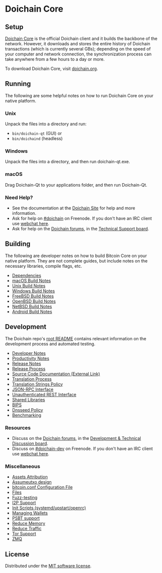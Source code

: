 Doichain Core
==============

Setup
---------------------
[Doichain Core](http://doichain.org/) is the official Doichain client and it builds the backbone of the network. However, it downloads and stores the entire history of Doichain transactions (which is currently several GBs); depending on the speed of your computer and network connection, the synchronization process can take anywhere from a few hours to a day or more.

To download Doichain Core, visit [doichain.org](https://doichain.org/download/).

Running
---------------------
The following are some helpful notes on how to run Doichain Core on your native platform.

### Unix

Unpack the files into a directory and run:

- `bin/doichain-qt` (GUI) or
- `bin/doichaind` (headless)

### Windows

Unpack the files into a directory, and then run doichain-qt.exe.

### macOS

Drag Doichain-Qt to your applications folder, and then run Doichain-Qt.

### Need Help?

* See the documentation at the [Doichain Site](https://doichain.org)
for help and more information.
* Ask for help on [#doichain](http://webchat.freenode.net?channels=doichain) on Freenode. If you don't have an IRC client use [webchat here](http://webchat.freenode.net?channels=doichain).
* Ask for help on the [Doichain forums](https://forum.doichain.info/index.php), in the [Technical Support board](https://forum.doichain.info/viewforum.php?f=7).

Building
---------------------
The following are developer notes on how to build Bitcoin Core on your native platform. They are not complete guides, but include notes on the necessary libraries, compile flags, etc.

- [Dependencies](dependencies.md)
- [macOS Build Notes](build-osx.md)
- [Unix Build Notes](build-unix.md)
- [Windows Build Notes](build-windows.md)
- [FreeBSD Build Notes](build-freebsd.md)
- [OpenBSD Build Notes](build-openbsd.md)
- [NetBSD Build Notes](build-netbsd.md)
- [Android Build Notes](build-android.md)

Development
---------------------
The Doichain repo's [root README](https://github.com/doichain/namecore/blob/master/README.md) contains relevant information on the development process and automated testing.

- [Developer Notes](developer-notes.md)
- [Productivity Notes](productivity.md)
- [Release Notes](release-notes.md)
- [Release Process](release-process.md)
- [Source Code Documentation (External Link)](https://doxygen.bitcoincore.org/)
- [Translation Process](translation_process.md)
- [Translation Strings Policy](translation_strings_policy.md)
- [JSON-RPC Interface](JSON-RPC-interface.md)
- [Unauthenticated REST Interface](REST-interface.md)
- [Shared Libraries](shared-libraries.md)
- [BIPS](bips.md)
- [Dnsseed Policy](dnsseed-policy.md)
- [Benchmarking](benchmarking.md)

### Resources
* Discuss on the [Doichain forums](https://forum.doichain.info/), in the [Development & Technical Discussion board](https://forum.doichain.info/viewforum.php?f=8).
* Discuss on [#doichain-dev](http://webchat.freenode.net/?channels=doichain-dev) on Freenode. If you don't have an IRC client use [webchat here](http://webchat.freenode.net/?channels=doichain-dev).

### Miscellaneous
- [Assets Attribution](assets-attribution.md)
- [Assumeutxo design](assumeutxo.md)
- [bitcoin.conf Configuration File](bitcoin-conf.md)
- [Files](files.md)
- [Fuzz-testing](fuzzing.md)
- [I2P Support](i2p.md)
- [Init Scripts (systemd/upstart/openrc)](init.md)
- [Managing Wallets](managing-wallets.md)
- [PSBT support](psbt.md)
- [Reduce Memory](reduce-memory.md)
- [Reduce Traffic](reduce-traffic.md)
- [Tor Support](tor.md)
- [ZMQ](zmq.md)

License
---------------------
Distributed under the [MIT software license](/COPYING).
